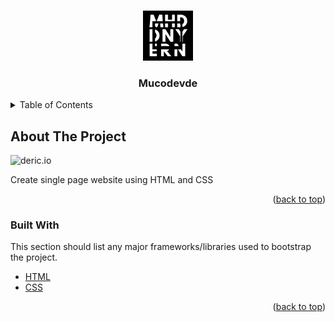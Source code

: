 <a name="readme-top"></a>

<!-- MY PROJECT -->
<br />
<div align="center">
  <img src="./assets/my-logo-black.png" alt="Logo" width="80" height="80">
  <h3 align="center">Mucodevde</h3>
</div>

<!-- TABLE OF CONTENTS -->
<details>
  <summary>Table of Contents</summary>
  <ol>
    <li><a href="#about-the-project">About The Project</a><li>
    <li><a href="#built-with">Built With</a></li>
  </ol>
</details>

<!-- ABOUT THE PROJECT -->
## About The Project

![deric.io](./assets/deric.io-ss.png)

Create single page website using HTML and CSS

<p align="right">(<a href="#readme-top">back to top</a>)</p>

### Built With

This section should list any major frameworks/libraries used to bootstrap the project.

* [HTML](https://html.spec.whatwg.org/multipage/)
* [CSS](https://developer.mozilla.org/en-US/docs/Web/CSS)

<p align="right">(<a href="#readme-top">back to top</a>)</p>